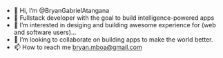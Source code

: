 - 👋 Hi, I’m @BryanGabrielAtangana
- 🌱 Fullstack developer with the goal to build intelligence-powered apps
- 👀 I’m interested in desiging and building awesome experience for (web and software users)...
- 💞️ I’m looking to collaborate on building apps to make the world better.
- 📫 How to reach me bryan.mboa@gmail.com

<!---
BryanGabrielAtangana/BryanGabrielAtangana is a ✨ special ✨ repository because its `README.md` (this file) appears on your GitHub profile.
You can click the Preview link to take a look at your changes.
--->
